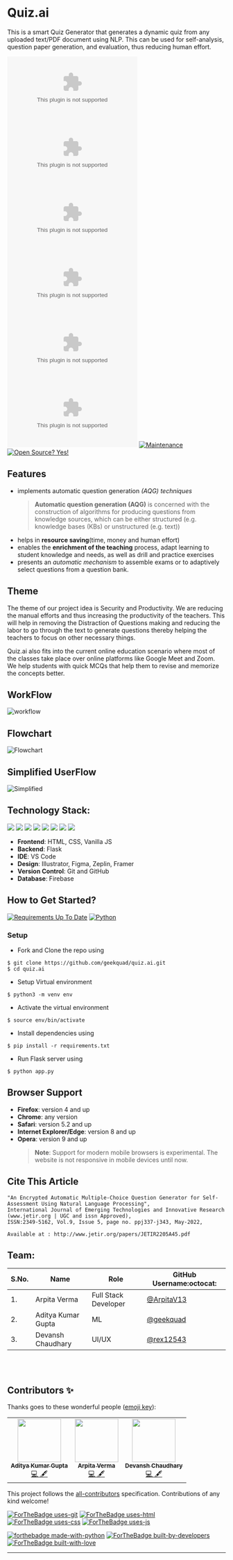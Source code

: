 # Quiz.ai

This is a smart Quiz Generator that generates a dynamic quiz from any uploaded text/PDF document using NLP. This can be used for self-analysis, question paper generation, and evaluation, thus reducing human effort.

[![Forks](https://img.shields.io/github/forks/geekquad/quiz.ai?style=social)](https://github.com/geekquad/quiz.ai/network/members)
[![Stars](https://img.shields.io/github/stars/geekquad/quiz.ai?style=social)](https://github.com/geekquad/quiz.ai/stargazers)
[![Watchers](https://img.shields.io/github/watchers/geekquad/quiz.ai?style=social)](https://github.com/geekquad/quiz.ai/watchers)
[![PRs](https://img.shields.io/github/issues-pr/geekquad/quiz.ai)](https://github.com/geekquad/quiz.ai/pulls)
[![Issues](https://img.shields.io/github/issues/geekquad/quiz.ai)](https://github.com/geekquad/quiz.ai/issues)
[![License](https://img.shields.io/github/license/geekquad/quiz.ai)](https://github.com/geekquad/quiz.ai/blob/master/LICENSE)
[![Maintenance](https://img.shields.io/badge/Maintained%3F-yes-green.svg)](https://GitHub.com/PragatiVerma18/Fantastic-Falcons-1.0/graphs/commit-activity)
[![Open Source? Yes!](https://badgen.net/badge/Open%20Source%20%3F/Yes%21/blue?icon=github)](https://github.com/PragatiVerma18/Fantastic-Falcons-1.0/)

## Features

- implements automatic question generation _(AQG) techniques_
  > **Automatic question generation (AQG)** is concerned with the construction of algorithms for producing questions from knowledge sources, which can be either structured (e.g. knowledge bases (KBs) or unstructured (e.g. text))
- helps in **resource saving**(time, money and human effort)
- enables the **enrichment of the teaching** process, adapt learning to student knowledge and needs, as well as drill and practice exercises
- presents an _automatic mechanism_ to assemble exams or to adaptively select questions from a question bank.

## Theme

The theme of our project idea is Security and Productivity. We are reducing the manual efforts and thus increasing the productivity of the teachers. This will help in removing the Distraction of Questions making and reducing the labor to go through the text to generate questions thereby helping the teachers to focus on other necessary things.

Quiz.ai also fits into the current online education scenario where most of the classes take place over online platforms like Google Meet and Zoom. We help students with quick MCQs that help them to revise and memorize the concepts better.


## WorkFlow
![workflow](https://github.com/geekquad/quiz.ai/blob/main/static/Flow.jpg)

## Flowchart
![Flowchart](https://github.com/geekquad/quiz.ai/blob/main/static/AQG.jpg)

## Simplified UserFlow

![Simplified](https://github.com/geekquad/quiz.ai/blob/main/static/userflow.jpg)



## Technology Stack:


<img src="https://img.shields.io/badge/html5%20-%23E34F26.svg?&style=for-the-badge&logo=html5&logoColor=white"/> <img src="https://img.shields.io/badge/css3%20-%231572B6.svg?&style=for-the-badge&logo=css3&logoColor=white"/> <img src="https://img.shields.io/badge/javascript%20-%23323330.svg?&style=for-the-badge&logo=javascript&logoColor=%23F7DF1E"/> <img src="https://img.shields.io/badge/python%20-%2314354C.svg?&style=for-the-badge&logo=python&logoColor=white"/> <img src="https://img.shields.io/badge/flask%20-%23000.svg?&style=for-the-badge&logo=flask&logoColor=white"/> <img src="https://img.shields.io/badge/bootstrap%20-%23563D7C.svg?&style=for-the-badge&logo=bootstrap&logoColor=white"/> <img src="https://img.shields.io/badge/github%20-%23121011.svg?&style=for-the-badge&logo=github&logoColor=white"/> <img src ="https://img.shields.io/badge/sqlite-%2307405e.svg?&style=for-the-badge&logo=sqlite&logoColor=white"/>

- **Frontend**: HTML, CSS, Vanilla JS
- **Backend**: Flask
- **IDE**: VS Code
- **Design**: Illustrator, Figma, Zeplin, Framer
- **Version Control**: Git and GitHub
- **Database**: Firebase

## How to Get Started?

[![Requirements Up To Date](https://img.shields.io/badge/requirements-up%20to%20date-brightgreen)](https://github.com/PragatiVerma18/Fantastic-Falcons-1.0/blob/webapp/requirements.txt)
[![Python](https://img.shields.io/badge/python-v3.7-blue)](https://www.python.org/)


### Setup

- Fork and Clone the repo using

```
$ git clone https://github.com/geekquad/quiz.ai.git
$ cd quiz.ai
```

- Setup Virtual environment

```
$ python3 -m venv env
```

- Activate the virtual environment

```
$ source env/bin/activate
```

- Install dependencies using

```
$ pip install -r requirements.txt
```

- Run Flask server using

```
$ python app.py
```

## Browser Support

- **Firefox**: version 4 and up
- **Chrome**: any version
- **Safari**: version 5.2 and up
- **Internet Explorer/Edge**: version 8 and up
- **Opera**: version 9 and up
  > **Note**: Support for modern mobile browsers is experimental. The website is not responsive in mobile devices until now.


## Cite This Article

```
"An Encrypted Automatic Multiple-Choice Question Generator for Self-Assessment Using Natural Language Processing", 
International Journal of Emerging Technologies and Innovative Research (www.jetir.org | UGC and issn Approved), 
ISSN:2349-5162, Vol.9, Issue 5, page no. ppj337-j343, May-2022, 

Available at : http://www.jetir.org/papers/JETIR2205A45.pdf
```


## Team:


| S.No. | Name               | Role               | GitHub Username:octocat:                             |
| ----- | ------------------ | ------------------ | ---------------------------------------------------- |
| 1.    | Arpita Verma      | Full Stack Developer | [@ArpitaV13](https://github.com/ArpitaV13) |
| 2.    | Aditya Kumar Gupta | ML    | [@geekquad](https://github.com/geekquad)           |
| 3.    | Devansh Chaudhary        |     UI/UX           | [@rex12543](https://github.com/rex12543)         |


<br>
<br>



## Contributors ✨

Thanks goes to these wonderful people ([emoji key](https://allcontributors.org/docs/en/emoji-key)):

<!-- ALL-CONTRIBUTORS-LIST:START - Do not remove or modify this section -->
<!-- prettier-ignore-start -->
<!-- markdownlint-disable -->

<table>
  <tbody><tr>
    <td align="center"><a href="https://github.com/geekquad"><img alt="" src="https://avatars.githubusercontent.com/geekquad" width="100px;"><br><sub><b>Aditya Kumar Gupta</b></sub></a><br><a href="https://github.com/geekquad/AlgoBook/commits?author=geekquad" title="Code">💻 🖋</a></td> </a></td>
    <td align="center"><a href="https://github.com/major-beast"><img alt="" src="https://avatars.githubusercontent.com/ArpitaV13" width="100px;"><br><sub><b>Arpita Verma</b></sub></a><br><a href="https://github.com/geekquad/AlgoBook/commits?author=arpitaverma13" title="Code">💻 🖋</a></td></a></td>
    <td align="center"><a href="https://github.com/major-beast"><img alt="" src="https://avatars.githubusercontent.com/rex12543" width="100px;"><br><sub><b>Devansh Chaudhary</b></sub></a><br><a href="https://github.com/geekquad/AlgoBook/commits?author=rex12345" title="Code">💻 🖋</a></td></a></td>
  </tr>
</tbody></table>





<!-- markdownlint-enable -->
<!-- prettier-ignore-end -->

<!-- ALL-CONTRIBUTORS-LIST:END -->

This project follows the [all-contributors](https://github.com/all-contributors/all-contributors) specification. Contributions of any kind welcome!

[![ForTheBadge uses-git](http://ForTheBadge.com/images/badges/uses-git.svg)](https://github.com/)
[![ForTheBadge uses-html](http://ForTheBadge.com/images/badges/uses-html.svg)](https://github.com/PragatiVerma18/Fantastic-Falcons-1.0/)
[![ForTheBadge uses-css](http://ForTheBadge.com/images/badges/uses-css.svg)](https://github.com/PragatiVerma18/Fantastic-Falcons-1.0/)
[![ForTheBadge uses-js](http://ForTheBadge.com/images/badges/uses-js.svg)](https://github.com/PragatiVerma18/Fantastic-Falcons-1.0/)

[![forthebadge made-with-python](http://ForTheBadge.com/images/badges/made-with-python.svg)](https://www.python.org/)
[![ForTheBadge built-by-developers](http://ForTheBadge.com/images/badges/built-by-developers.svg)](https://github.com/PragatiVerma18/Fantastic-Falcons-1.0/)
[![ForTheBadge built-with-love](http://ForTheBadge.com/images/badges/built-with-love.svg)](https://github.com/PragatiVerma18/Fantastic-Falcons-1.0/)

---
